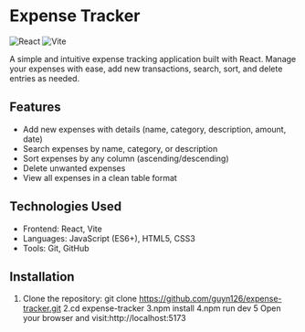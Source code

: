 # Expense Tracker

![React](https://img.shields.io/badge/React-18.2.0-blue)
![Vite](https://img.shields.io/badge/Vite-4.4.0-yellowgreen)

A simple and intuitive expense tracking application built with React. Manage your expenses with ease, add new transactions, search, sort, and delete entries as needed.

## Features
-  Add new expenses with details (name, category, description, amount, date)
- Search expenses by name, category, or description
- Sort expenses by any column (ascending/descending)
- Delete unwanted expenses
-  View all expenses in a clean table format


## Technologies Used

- Frontend: React, Vite
- Languages: JavaScript (ES6+), HTML5, CSS3
- Tools: Git, GitHub

## Installation
1. Clone the repository: git clone https://github.com/guyn126/expense-tracker.git
2.cd expense-tracker
3.npm install
4.npm run dev
5 Open your browser and visit:http://localhost:5173
